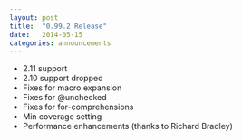 ```yaml
---
layout: post
title:  "0.99.2 Release"
date:   2014-05-15
categories: announcements
---
```


* 2.11 support
* 2.10 support dropped
* Fixes for macro expansion
* Fixes for @unchecked
* Fixes for for-comprehensions
* Min coverage setting
* Performance enhancements (thanks to Richard Bradley)
